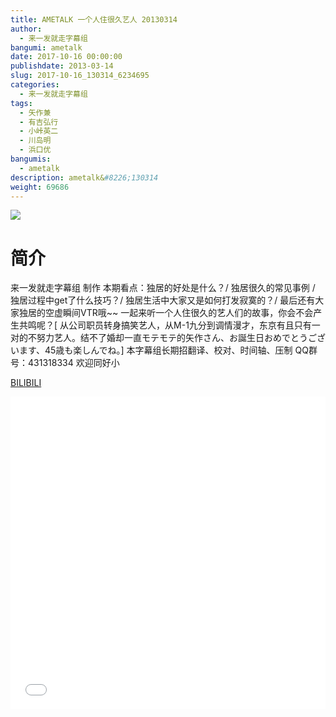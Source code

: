 ```yaml
---
title: AMETALK 一个人住很久艺人 20130314
author: 
  - 来一发就走字幕组
bangumi: ametalk
date: 2017-10-16 00:00:00
publishdate: 2013-03-14
slug: 2017-10-16_130314_6234695
categories: 
  - 来一发就走字幕组
tags: 
  - 矢作兼
  - 有吉弘行
  - 小峠英二
  - 川岛明
  - 浜口优
bangumis: 
  - ametalk
description: ametalk&#8226;130314
weight: 69686
---
```


![](https://i.imgur.com/XdJDMJb.jpg)

# 简介  
来一发就走字幕组 制作 本期看点：独居的好处是什么？/ 独居很久的常见事例 / 独居过程中get了什么技巧？/ 独居生活中大家又是如何打发寂寞的？/ 最后还有大家独居的空虚瞬间VTR哦~~ 一起来听一个人住很久的艺人们的故事，你会不会产生共鸣呢？[ 从公司职员转身搞笑艺人，从M-1九分到调情漫才，东京有且只有一对的不努力艺人。结不了婚却一直モテモテ的矢作さん、お誕生日おめでとうございます、45歳も楽しんでね。] 本字幕组长期招翻译、校对、时间轴、压制   QQ群号：431318334 欢迎同好小

  [BILIBILI](https://www.bilibili.com/video/av6234695/)


<div class="vcontainer">  <iframe class='video' src="//www.bilibili.com/html/html5player.html?cid=10127864&aid=6234695" width="100%" height="500" frameborder="0" allowfullscreen="allowfullscreen"></iframe></div>
